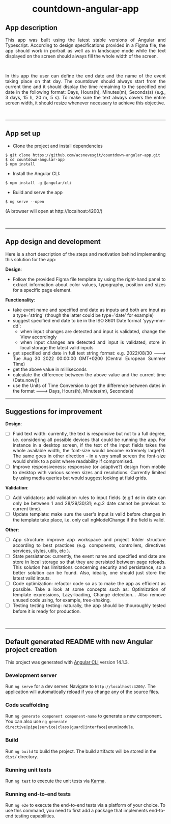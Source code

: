 <h1 align="center">countdown-angular-app</h1>

<div align="justify">

## App description

This app was built using the latest stable versions of Angular and Typescript. According to design specifications provided in a Figma file, the app should work in portrait as well as in landscape mode while the text displayed on the screen should always fill the whole width of the screen.

<br>

In this app the user can define the end date and the name of the event taking place on that day. The countdown should always start from the current time and it should display the time remaining to the specified end date in the following format: Days, Hours(h), Minutes(m), Seconds(s) (e.g., 3 days, 15 h, 20 m, 5 s). To make sure the text always covers the entire screen width, it should resize whenever necessary to achieve this objective.

</div>

<br>

---

## App set up

<div>

- Clone the project and install dependencies

```shell
$ git clone https://github.com/acsnevesgit/countdown-angular-app.git
$ cd countdown-angular-app
$ npm install
```

- Install the Angular CLI:

`$ npm install -g @angular/cli`

- Build and serve the app

`$ ng serve --open`

(A browser will open at http://localhost:4200/)

</div>

<br>

---

## App design and development

<div align="justify">

Here is a short description of the steps and motivation behind implementing this solution for the app:

<b>Design</b>:

- Follow the provided Figma file template by using the right-hand panel to extract information about color values, typography, position and sizes for a specific page element.

<b>Functionality</b>:

- take event name and specified end date as inputs and both are input as a type='string' (though the latter could be type='date' for example)
- suggest specified end date to be in the ISO 8601 Date format 'yyyy-mm-dd':
  - when input changes are detected and input is validated, change the View accordingly
  - when input changes are detected and input is validated, store in local storage the latest valid inputs
- get specified end date in full text string format: e.g. 2022/08/30 ---> Tue Aug 30 2022 00:00:00 GMT+0200 (Central European Summer Time)
- get the above value in milliseconds
- calculate the difference between the above value and the current time (Date.now())
- use the Units of Time Conversion to get the difference between dates in the format ---> Days, Hours(h), Minutes(m), Seconds(s)

</div>

---

## Suggestions for improvement

<div align="justify">

<b>Design</b>:

- [ ] Fluid text width: currently, the text is responsive but not to a full degree, i.e. considering all possible devices that could be running the app. For instance in a desktop screen, if the text of the input fields takes the whole available width, the font-size would become extremely large(?). The same goes in other direction - in a very small screen the font-size would shrink to a point where readability if compromised.
- [ ] Improve responsiveness: responsive (or adaptive?) design from mobile to desktop with various screen sizes and resolutions. Currently limited by using media queries but would suggest looking at fluid grids.

<b>Validation</b>:

- [ ] Add validators: add validation rules to input fields (e.g.1 `dd` in date can only be between 1 and 28/29/30/31; e.g.2 date cannot be previous to current time).
- [ ] Update template: make sure the user's input is valid before changes in the template take place, i.e. only call ngModelChange if the field is valid.

<b>Other</b>:

- [ ] App structure: improve app workspace and project folder structure according to best practices (e.g. components, controllers, directives services, styles, utils, etc ).
- [ ] State persistance: currently, the event name and specified end date are store in local storage so that they are persisted between page reloads. This solution has limitations concerning security and persistance, so a better solution can be found. Also, ideally, one should just store the latest valid inputs.
- [ ] Code optimization: refactor code so as to make the app as efficient as possible. Take a look at some concepts such as: Optimization of template expressions, Lazy-loading, Change detection... Also remove unused code using, for example, tree-shaking.
- [ ] Testing testing testing: naturally, the app should be thouroughly tested before it is ready for production.

</div>

<br>

---

## Default generated README with new Angular project creation

This project was generated with [Angular CLI](https://github.com/angular/angular-cli) version 14.1.3.

### Development server

Run `ng serve` for a dev server. Navigate to `http://localhost:4200/`. The application will automatically reload if you change any of the source files.

### Code scaffolding

Run `ng generate component component-name` to generate a new component. You can also use `ng generate directive|pipe|service|class|guard|interface|enum|module`.

### Build

Run `ng build` to build the project. The build artifacts will be stored in the `dist/` directory.

### Running unit tests

Run `ng test` to execute the unit tests via [Karma](https://karma-runner.github.io).

### Running end-to-end tests

Run `ng e2e` to execute the end-to-end tests via a platform of your choice. To use this command, you need to first add a package that implements end-to-end testing capabilities.

